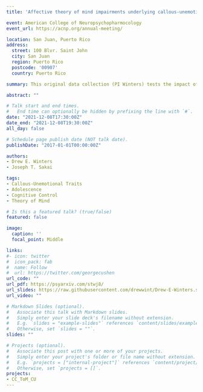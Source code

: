 ```yaml
---
title: 'Affective theory of mind impairments underlying callous-unemotional traits and the role of cognitive control: A pilot study'

event: American College of Neuropsychopharmocology
event_url: https://acnp.org/annual-meeting/

location: San Juan, Puerto Rico
address:
  street: 100 Blvr. Saint John
  city: San Juan
  region: Puerto Rico
  postcode: '00907'
  country: Puerto Rico

summary: This original data collection (PI Winters) tests the impact of cognitive control on affective theory of mind in a sample of early adolescents that vary on callous-unemotional traits. I presented the findings demonstrating the negative impact of placing additional demands on cognitive control has on affective theory of mind amongst adolescents with callous-unemotional traits. 

abstract: ""

# Talk start and end times.
#   End time can optionally be hidden by prefixing the line with `#`.
date: "2021-12-08T17:30:00Z"
date_end: "2021-12-08T19:30:00Z"
all_day: false

# Schedule page publish date (NOT talk date).
publishDate: "2017-01-01T00:00:00Z"

authors: 
- Drew E. Winters
- Joseph T. Sakai

tags: 
- Callous-Unemotional Traits
- Adolescence
- Cognitive Control
- Theory of Mind

# Is this a featured talk? (true/false)
featured: false

image:
  caption: ''
  focal_point: Middle

links:
#- icon: twitter
#  icon_pack: fab
#  name: Follow
#  url: https://twitter.com/georgecushen
url_code: ""
url_pdf: https://psyarxiv.com/stwj8/
url_slides: https://raw.githubusercontent.com/drewwint/Drew-E-Winters.site/master/content/event/ANCP_2021/poster.png
url_video: ""

# Markdown Slides (optional).
#   Associate this talk with Markdown slides.
#   Simply enter your slide deck's filename without extension.
#   E.g. `slides = "example-slides"` references `content/slides/example-slides.md`.
#   Otherwise, set `slides = ""`.
slides: ""

# Projects (optional).
#   Associate this post with one or more of your projects.
#   Simply enter your project's folder or file name without extension.
#   E.g. `projects = ["internal-project"]` references `content/project/deep-learning/index.md`.
#   Otherwise, set `projects = []`.
projects:
- CC_ToM_CU
---
```

